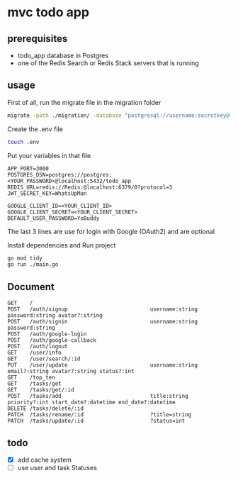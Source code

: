 # mvc todo app

## prerequisites
* todo_app database in Postgres
* one of the Redis Search or Redis Stack servers that is running

## usage

First of all, run the migrate file in the migration folder

```bash
migrate -path ./migration/ -database "postgresql://username:secretkey@localhost:5432/database_name?sslmode=disable" -verbose up
```

Create the .env file
```bash
touch .env
```

Put your variables in that file

```env
APP_PORT=3000
POSTGRES_DSN=postgres://postgres:<YOUR_PASSWORD>@localhost:5432/todo_app
REDIS_URL=redis://Redis:@localhost:6379/0?protocol=3
JWT_SECRET_KEY=WhatsUpMan

GOOGLE_CLIENT_ID=<YOUR_CLIENT_ID>
GOOGLE_CLIENT_SECRET=<YOUR_CLIENT_SECRET>
DEFAULT_USER_PASSWORD=YoBuddy
```
The last 3 lines are use for login with Google (OAuth2) and are optional

Install dependencies and Run project 
```bash
go mod tidy
go run ./main.go
```


## Document
````
GET    /   
POST   /auth/signup                          username:string password:string avatar?:string
POST   /auth/signin                          username:string password:string
POST   /auth/google-login      
POST   /auth/google-callback 
POST   /auth/logout  
GET    /user/info                
GET    /user/search/:id      
PUT    /user/update                          username:string email?:string avatar?:string status?:int  
GET    /top_ten      
GET    /tasks/get               
GET    /tasks/get/:id                        
POST   /tasks/add                            title:string priority?:int start_date?:datetime end_date?:datetime 
DELETE /tasks/delete/:id        
PATCH  /tasks/rename/:id                     ?title=string        
PATCH  /tasks/update/:id                     ?status=int   
````

## todo
- [x] add cache system
- [ ] use user and task Statuses